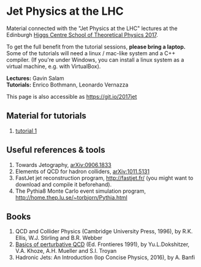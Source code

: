# Jet Physics at the LHC

Material connected with the "Jet Physics at the LHC" lectures at the Edinburgh
[Higgs Centre School of Theoretical Physics 2017](https://higgs.ph.ed.ac.uk/workshops/higgs-centre-school-theoretical-physics-2017).

To get the full benefit from the tutorial sessions, __please bring a
laptop.__ Some of the tutorials will need a linux /
mac-like system and a C++ compiler. (If you're under Windows, you can
install a linux system as a virtual machine, e.g. with VirtualBox).

__Lectures:__ Gavin Salam  
__Tutorials:__ Enrico Bothmann, Leonardo Vernazza

This page is also accessible as https://git.io/2017jet

## Material for tutorials
1. [tutorial 1](tutorial-1/tutorial1.pdf)

## Useful references & tools
1. Towards Jetography, [arXiv:0906.1833](https://arxiv.org/abs/0906.1833)
2. Elements of QCD for hadron colliders, [arXiv:1011.5131](https://arxiv.org/abs/1011.5131)
3. FastJet jet reconstruction program, http://fastjet.fr/ (you might want to download and
   compile it beforehand).
4. The Pythia8 Monte Carlo event simulation program, http://home.thep.lu.se/~torbjorn/Pythia.html

## Books
1. QCD and Collider Physics (Cambridge University Press, 1996), by R.K. Ellis, W.J. Stirling and B.R. Webber 
2. [Basics of perturbative QCD](www.lpthe.jussieu.fr/~yuri/BPQCD/BPQCD.pdf) (Ed. Frontieres 1991), by Yu.L.Dokshitzer, V.A. Khoze, A.H. Mueller and S.I. Troyan
3. Hadronic Jets: An Introduction (Iop Concise Physics, 2016), by A. Banfi
